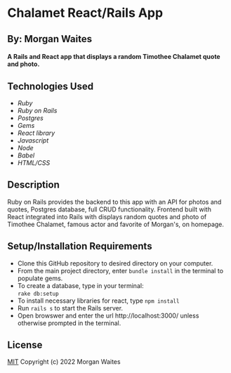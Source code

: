 # Chalamet React/Rails App

## By: Morgan Waites

#### A Rails and React app that displays a random Timothee Chalamet quote and photo.

## Technologies Used

* _Ruby_
* _Ruby on Rails_
* _Postgres_
* _Gems_
* _React library_
* _Javascript_
* _Node_
* _Babel_
* _HTML/CSS_

## Description

Ruby on Rails provides the backend to this app with an API for photos and quotes, Postgres database, full CRUD functionality. Frontend built with React integrated into Rails with displays random quotes and photo of Timothee Chalamet, famous actor and favorite of Morgan's, on homepage.

## Setup/Installation Requirements

* Clone this GitHub repository to desired directory on your computer.
* From the main project directory, enter `bundle install` in the terminal to populate gems.
* To create a database, type in your terminal:  
      `rake db:setup`
* To install necessary libraries for react, type `npm install`
* Run `rails s` to start the Rails server.
* Open browswer and enter the url http://localhost:3000/ unless otherwise prompted in the terminal.

## License

[MIT](https://opensource.org/licenses/MIT) Copyright (c) 2022 Morgan Waites